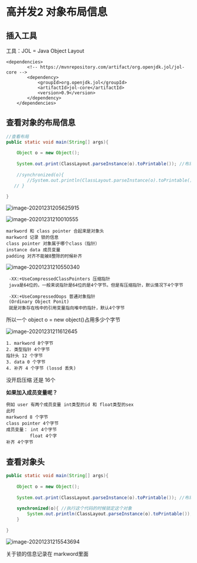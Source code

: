 # 高并发2 对象布局信息

## 插入工具

工具：JOL = Java Object Layout

```
<dependencies>
        <!-- https://mvnrepository.com/artifact/org.openjdk.jol/jol-core -->
        <dependency>
            <groupId>org.openjdk.jol</groupId>
            <artifactId>jol-core</artifactId>
            <version>0.9</version>
        </dependency>
    </dependencies>
```



## 查看对象的布局信息

```java
//查看布局
public static void main(String[] args){
	
    Object o = new Object();
    
    System.out.print(ClassLayout.parseInstance(o).toPrintable()); //布局打印
    
    //synchronized(o){
        //System.out.println(ClassLayout.parseInstance(o).toPrintable());
   // }
	
}
```

![image-20201231205625915](C:\Users\Auraros\AppData\Roaming\Typora\typora-user-images\image-20201231205625915.png)

![image-20201231210010555](C:\Users\Auraros\AppData\Roaming\Typora\typora-user-images\image-20201231210010555.png)

```
markword 和 class pointer 合起来是对象头
markword 记录 锁的信息
class pointer 对象属于哪个class（指针）
instance data 成员变量
padding 对齐不能被8整除的时候补齐
```



![image-20201231210550340](C:\Users\Auraros\AppData\Roaming\Typora\typora-user-images\image-20201231210550340.png)

```
 -XX:+UseCompressedClassPointers 压缩指针 
 java是64位的，一般来说指针是64位的是4个字节。但是有压缩指针，默认情况下4个字节
 
 -XX:+UseCompressedOops 普通对象指针
 (Ordinary Object Ponit)
 就是对象存在栈中的引用变量指向堆中的指针，默认4个字节
```

所以一个 object o = new object()占用多少个字节

![image-20201231211612645](C:\Users\Auraros\AppData\Roaming\Typora\typora-user-images\image-20201231211612645.png)

```
1. markword 8个字节
2. 类型指针 4个字节
指针头 12 个字节
3. data 0 个字节
4. 补齐 4 个字节 (lossd 丢失)
```

没开启压缩 还是 16个

**如果加入成员变量呢？**

```
例如 user 有两个成员变量 int类型的id 和 float类型的sex
此时
markword 8 个字节
class pointer 4个字节
成员变量： int 4个字节
		 float 4个字
补齐 4个字节
```



## 查看对象头

```java
public static void main(String[] args){
	
    Object o = new Object();
    
    System.out.print(ClassLayout.parseInstance(o).toPrintable()); //布局打印
    
    synchronized(o){ //执行这个代码的时候锁定这个对象
        System.out.println(ClassLayout.parseInstance(o).toPrintable());
    }
	
}
```

![image-20201231215543694](C:\Users\Auraros\AppData\Roaming\Typora\typora-user-images\image-20201231215543694.png)

关于锁的信息记录在 markword里面


